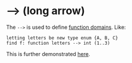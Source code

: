 # --> (long arrow)

The ```-->``` is used to define [function domains](https://github.com/conjure-cp/conjure/blob/main/docs/bits/type/function.md).
Like: 
```essence
letting letters be new type enum {A, B, C}
find f: function letters --> int (1..3)
```

This is further demonstrated [here](https://github.com/conjure-cp/conjure/blob/main/docs/notebooks/functionDemonstration.ipynb).
